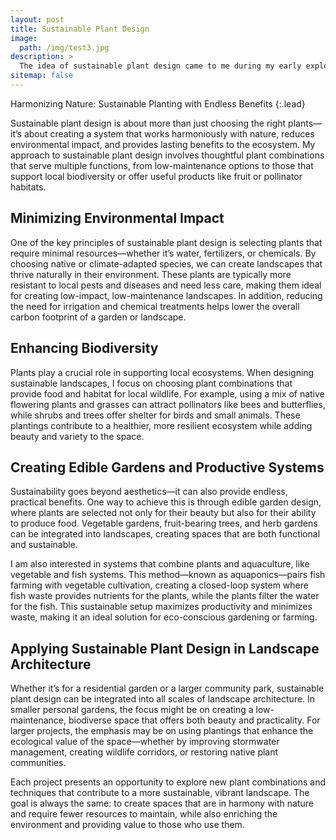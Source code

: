 ```yaml
---
layout: post
title: Sustainable Plant Design
image: 
  path: /img/test3.jpg
description: >
  The idea of sustainable plant design came to me during my early explorations into landscape architecture. I was fascinated by how plants could do more than just beautify a space—they could serve as a key to sustainability.
sitemap: false
---
```


Harmonizing Nature: Sustainable Planting with Endless Benefits
{:.lead}

Sustainable plant design is about more than just choosing the right plants—it’s about creating a system that works harmoniously with nature, reduces environmental impact, and provides lasting benefits to the ecosystem. My approach to sustainable plant design involves thoughtful plant combinations that serve multiple functions, from low-maintenance options to those that support local biodiversity or offer useful products like fruit or pollinator habitats.

## Minimizing Environmental Impact
One of the key principles of sustainable plant design is selecting plants that require minimal resources—whether it’s water, fertilizers, or chemicals. By choosing native or climate-adapted species, we can create landscapes that thrive naturally in their environment. These plants are typically more resistant to local pests and diseases and need less care, making them ideal for creating low-impact, low-maintenance landscapes. In addition, reducing the need for irrigation and chemical treatments helps lower the overall carbon footprint of a garden or landscape.

## Enhancing Biodiversity
Plants play a crucial role in supporting local ecosystems. When designing sustainable landscapes, I focus on choosing plant combinations that provide food and habitat for local wildlife. For example, using a mix of native flowering plants and grasses can attract pollinators like bees and butterflies, while shrubs and trees offer shelter for birds and small animals. These plantings contribute to a healthier, more resilient ecosystem while adding beauty and variety to the space.

## Creating Edible Gardens and Productive Systems
Sustainability goes beyond aesthetics—it can also provide endless, practical benefits. One way to achieve this is through edible garden design, where plants are selected not only for their beauty but also for their ability to produce food. Vegetable gardens, fruit-bearing trees, and herb gardens can be integrated into landscapes, creating spaces that are both functional and sustainable.

I am also interested in systems that combine plants and aquaculture, like vegetable and fish systems. This method—known as aquaponics—pairs fish farming with vegetable cultivation, creating a closed-loop system where fish waste provides nutrients for the plants, while the plants filter the water for the fish. This sustainable setup maximizes productivity and minimizes waste, making it an ideal solution for eco-conscious gardening or farming.

## Applying Sustainable Plant Design in Landscape Architecture
Whether it’s for a residential garden or a larger community park, sustainable plant design can be integrated into all scales of landscape architecture. In smaller personal gardens, the focus might be on creating a low-maintenance, biodiverse space that offers both beauty and practicality. For larger projects, the emphasis may be on using plantings that enhance the ecological value of the space—whether by improving stormwater management, creating wildlife corridors, or restoring native plant communities.

Each project presents an opportunity to explore new plant combinations and techniques that contribute to a more sustainable, vibrant landscape. The goal is always the same: to create spaces that are in harmony with nature and require fewer resources to maintain, while also enriching the environment and providing value to those who use them.

